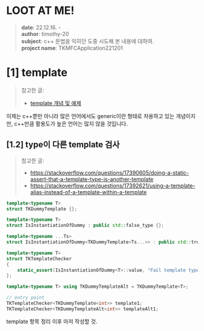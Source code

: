 # LOOT AT ME!

> **date**: 22.12.16. - <br>
> **author**: timothy-20 <br>
> **subject**: c++ 문법을 익히던 도중 시도해 본 내용에 대하여.<br>
> **project name**: TKMFCApplication221201
> 
[1] template
===
> 참고한 글:
> - [template 개념 및 예제](https://modoocode.com/219)

이제는 c++뿐만 아니라 많은 언어에서도 generic이란 형태로 차용하고 있는 개념이지만, c++만큼 활용도가 높은 언어는 많지 않을 것입니다. 


[1.2] type이 다른 template 검사
---
> 참고한 글:
> - https://stackoverflow.com/questions/17390605/doing-a-static-assert-that-a-template-type-is-another-template
> - https://stackoverflow.com/questions/17392621/using-a-template-alias-instead-of-a-template-within-a-template

```c++
template<typename T>
struct TKDummyTemplate {};

template<typename T>
struct IsInstantiationOfDummy : public std::false_type {};

template<typename ...Ts>
struct IsInstantiationOfDummy<TKDummyTemplate<Ts...>> : public std::true_type {};

template<typename T>
struct TKTemplateChecker
{
	static_assert(IsInstantiationOfDummy<T>::value, "Fail template type!");
};

template<typename T> using TKDummyTemplateAlt = TKDummyTemplate<T>;

// entry point
TKTemplateChecker<TKDummyTemplate<int>> template1;
TKTemplateChecker<TKDummyTemplateAlt<int>> templateAlt1;
```
template 항목 정리 이후 마저 작성할 것.